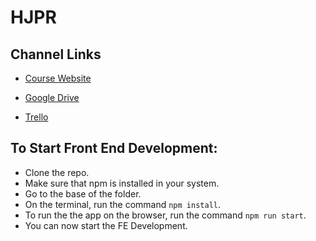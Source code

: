 # HJPR

## Channel Links

- [Course Website](https://webcms3.cse.unsw.edu.au/COMP9900/19T2/)

- [Google Drive](https://drive.google.com/drive/folders/17uxR4HrlkMTmWBHJNuZqe2dFg7krcCz2?usp=sharing)

- [Trello](https://trello.com/b/An48d5C7/hjpr)


## To Start Front End Development:
- Clone the repo.
- Make sure that npm is installed in your system.
- Go to the base of the folder.
- On the terminal, run the command `npm install`.
- To run the the app on the browser, run the command `npm run start`.
- You can now start the FE Development.